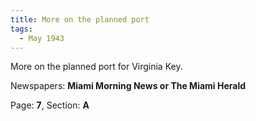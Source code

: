 ```yaml
---  
title: More on the planned port  
tags:  
  - May 1943  
---  
```

  
More on the planned port for Virginia Key.  
  
Newspapers: **Miami Morning News or The Miami Herald**  
  
Page: **7**, Section: **A** 
